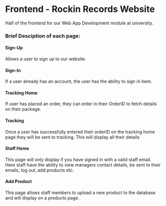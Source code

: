 # Frontend - Rockin Records Website
Half of the frontend for our Web App Development module at university.

### Brief Desciption of each page:
#### Sign-Up
Allows a user to sign up to our website.
#### Sign-In
If a user already has an account, the user has the ability to sign in here.
#### Tracking Home
If user has placed an order, they can enter in their OrderID to fetch details on their package.
#### Tracking
Once a user has successfully entered their orderID on the tracking home page they will be sent to tracking. This will display all their details
#### Staff Home
This page will only display if you have signed in with a valid staff email. Here staff have the ability to view managers contact details, be sent to their emails, log out, add products etc.
#### Add Product
This page allows staff members to upload a new product to the database and will display on a products page.
